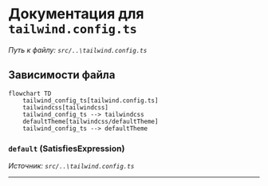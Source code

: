 # Документация для `tailwind.config.ts`

*Путь к файлу: `src/..\tailwind.config.ts`*

## Зависимости файла

```mermaid
flowchart TD
    tailwind_config_ts[tailwind.config.ts]
    tailwindcss[tailwindcss]
    tailwind_config_ts --> tailwindcss
    defaultTheme[tailwindcss/defaultTheme]
    tailwind_config_ts --> defaultTheme
```

### `default` (SatisfiesExpression)

*Источник: `src/..\tailwind.config.ts`*

---
